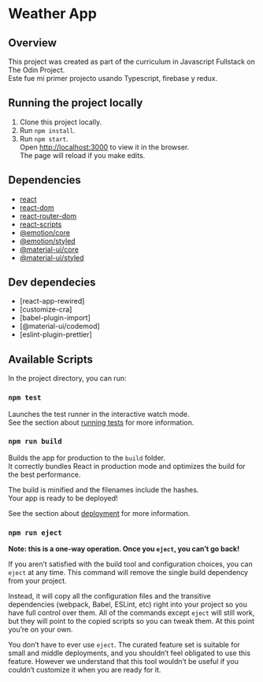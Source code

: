 # Weather App

## Overview 
This project was created as part of the curriculum in Javascript Fullstack on The Odin Project.</br>
Este fue mi primer projecto usando Typescript, firebase y redux. 

## Running the project locally
1. Clone this project locally.
2. Run `npm install`.</br>
3. Run `npm start`.</br>
Open [http://localhost:3000](http://localhost:3000) to view it in the browser.<br />
The page will reload if you make edits.

## Dependencies
- [react](https://en.reactjs.org/docs/getting-started.html)
- [react-dom](https://es.reactjs.org/docs/react-dom.html)
- [react-router-dom](https://reactrouter.com/web/guides/quick-start)
- [react-scripts](https://github.com/facebook/create-react-app/tree/master/packages/react-scripts)
- [@emotion/core](https://emotion.sh/docs/introduction)
- [@emotion/styled](https://emotion.sh/docs/styled)
- [@material-ui/core](https://www.npmjs.com/package/@material-ui/core)
- [@material-ui/styled](https://material-ui.com/es/styles/basics/)

## Dev dependecies 
- [react-app-rewired]
- [customize-cra]
- [babel-plugin-import]
- [@material-ui/codemod]
- [eslint-plugin-prettier]

## Available Scripts

In the project directory, you can run:

### `npm test`

Launches the test runner in the interactive watch mode.<br />
See the section about [running tests](https://facebook.github.io/create-react-app/docs/running-tests) for more information.

### `npm run build`

Builds the app for production to the `build` folder.<br />
It correctly bundles React in production mode and optimizes the build for the best performance.

The build is minified and the filenames include the hashes.<br />
Your app is ready to be deployed!

See the section about [deployment](https://facebook.github.io/create-react-app/docs/deployment) for more information.

### `npm run eject`

**Note: this is a one-way operation. Once you `eject`, you can’t go back!**

If you aren’t satisfied with the build tool and configuration choices, you can `eject` at any time. This command will remove the single build dependency from your project.

Instead, it will copy all the configuration files and the transitive dependencies (webpack, Babel, ESLint, etc) right into your project so you have full control over them. All of the commands except `eject` will still work, but they will point to the copied scripts so you can tweak them. At this point you’re on your own.

You don’t have to ever use `eject`. The curated feature set is suitable for small and middle deployments, and you shouldn’t feel obligated to use this feature. However we understand that this tool wouldn’t be useful if you couldn’t customize it when you are ready for it.

